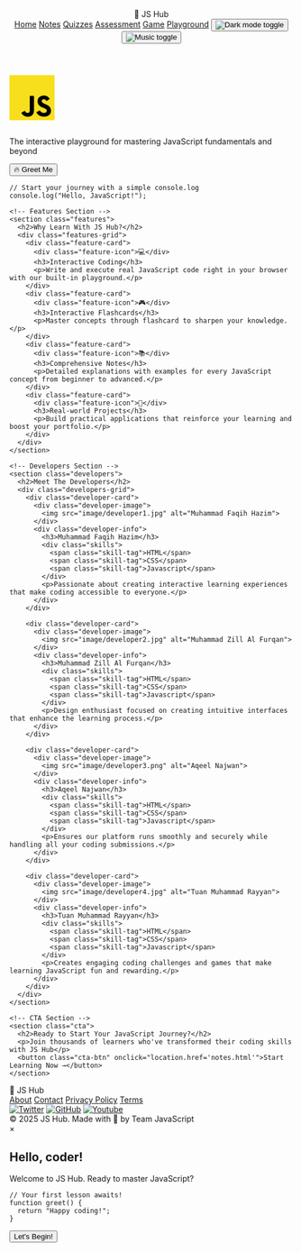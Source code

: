 <!DOCTYPE html>
<html lang="en">
<head>
  <meta charset="UTF-8" />
  <meta name="viewport" content="width=device-width, initial-scale=1.0" />
  <title>JS Hub - Interactive JavaScript Learning</title>
  <link rel="stylesheet" href="styles.css">
  <link href="https://fonts.googleapis.com/css2?family=Fira+Code:wght@400;600&family=Poppins:wght@300;400;600;700&display=swap" rel="stylesheet">
</head>
<body>
  <!-- Navbar -->
  <header>
    <div class="logo">📘 JS Hub</div>
    <nav>
      <a href="index.html" class="active">Home</a>
      <a href="notes.html">Notes</a>
      <a href="quizzes.html">Quizzes</a>
      <a href="assessment.html">Assessment</a>
      <a href="game.html">Game</a>
      <a href="editor.html">Playground</a>
      <button class="mode-toggle" onclick="toggleMode()"><img src="image/dark-mode.svg" class="mode" alt="Dark mode toggle"></button>
      <button class="music-toggle" onclick="toggleMusic()"><img src="image/music-on.svg" class="mode" alt="Music toggle"></button>
    </nav>
  </header>

  <main>
    <!-- Hero Section -->
    <section class="hero">
      <div class="hero-box">
        <div class="js-logo">
          <svg viewBox="0 0 630 630" width="80" height="80">
            <rect width="630" height="630" fill="#f7df1e"/>
            <path d="m423.2 492.19c12.69 20.72 29.2 35.95 58.4 35.95 24.53 0 40.2-12.26 40.2-29.2 0-20.3-16.1-27.49-43.1-39.3l-14.8-6.35c-42.72-18.2-71.1-41-71.1-89.2 0-44.4 33.83-78.2 86.7-78.2 37.64 0 64.7 13.1 84.2 47.4l-46.1 29.6c-10.15-18.2-21.1-25.37-38.1-25.37-17.34 0-28.33 11-28.33 25.37 0 17.76 11 24.95 36.4 35.95l14.8 6.34c50.3 21.57 78.7 43.56 78.7 93 0 53.3-41.87 82.5-98.1 82.5-54.98 0-90.5-26.2-107.88-60.54zm-209.13 5.13c9.3 16.5 17.76 30.45 38.1 30.45 19.45 0 31.72-7.61 31.72-37.2v-201.3h59.2v202.1c0 61.3-35.94 89.2-88.4 89.2-47.4 0-74.85-24.53-88.81-54.075z"/>
          </svg>
        </div>
        <h1 class="typing-text"></h1>
        <p class="hero-subtitle">The interactive playground for mastering JavaScript fundamentals and beyond</p>
        <button class="greet-btn" onclick="askName()">🔥 Greet Me</button>
        <div class="code-snippet">
          <pre><code>// Start your journey with a simple console.log
console.log("Hello, JavaScript!");</code></pre>
        </div>
      </div>
    </section>

    <!-- Features Section -->
    <section class="features">
      <h2>Why Learn With JS Hub?</h2>
      <div class="features-grid">
        <div class="feature-card">
          <div class="feature-icon">💻</div>
          <h3>Interactive Coding</h3>
          <p>Write and execute real JavaScript code right in your browser with our built-in playground.</p>
        </div>
        <div class="feature-card">
          <div class="feature-icon">🎮</div>
          <h3>Interactive Flashcards</h3>
          <p>Master concepts through flashcard to sharpen your knowledge.</p>
        </div>
        <div class="feature-card">
          <div class="feature-icon">📚</div>
          <h3>Comprehensive Notes</h3>
          <p>Detailed explanations with examples for every JavaScript concept from beginner to advanced.</p>
        </div>
        <div class="feature-card">
          <div class="feature-icon">🧪</div>
          <h3>Real-world Projects</h3>
          <p>Build practical applications that reinforce your learning and boost your portfolio.</p>
        </div>
      </div>
    </section>

    <!-- Developers Section -->
    <section class="developers">
      <h2>Meet The Developers</h2>
      <div class="developers-grid">
        <div class="developer-card">
          <div class="developer-image">
            <img src="image/developer1.jpg" alt="Muhammad Faqih Hazim">
          </div>
          <div class="developer-info">
            <h3>Muhammad Faqih Hazim</h3>
            <div class="skills">
              <span class="skill-tag">HTML</span>
              <span class="skill-tag">CSS</span>
              <span class="skill-tag">Javascript</span>
            </div>
            <p>Passionate about creating interactive learning experiences that make coding accessible to everyone.</p>
          </div>
        </div>
        
        <div class="developer-card">
          <div class="developer-image">
            <img src="image/developer2.jpg" alt="Muhammad Zill Al Furqan">
          </div>
          <div class="developer-info">
            <h3>Muhammad Zill Al Furqan</h3>
            <div class="skills">
              <span class="skill-tag">HTML</span>
              <span class="skill-tag">CSS</span>
              <span class="skill-tag">Javascript</span>
            </div>
            <p>Design enthusiast focused on creating intuitive interfaces that enhance the learning process.</p>
          </div>
        </div>
        
        <div class="developer-card">
          <div class="developer-image">
            <img src="image/developer3.png" alt="Aqeel Najwan">
          </div>
          <div class="developer-info">
            <h3>Aqeel Najwan</h3>
            <div class="skills">
              <span class="skill-tag">HTML</span>
              <span class="skill-tag">CSS</span>
              <span class="skill-tag">Javascript</span>
            </div>
            <p>Ensures our platform runs smoothly and securely while handling all your coding submissions.</p>
          </div>
        </div>
        
        <div class="developer-card">
          <div class="developer-image">
            <img src="image/developer4.jpg" alt="Tuan Muhammad Rayyan">
          </div>
          <div class="developer-info">
            <h3>Tuan Muhammad Rayyan</h3>
            <div class="skills">
              <span class="skill-tag">HTML</span>
              <span class="skill-tag">CSS</span>
              <span class="skill-tag">Javascript</span>
            </div>
            <p>Creates engaging coding challenges and games that make learning JavaScript fun and rewarding.</p>
          </div>
        </div>
      </div>
    </section>

    <!-- CTA Section -->
    <section class="cta">
      <h2>Ready to Start Your JavaScript Journey?</h2>
      <p>Join thousands of learners who've transformed their coding skills with JS Hub</p>
      <button class="cta-btn" onclick="location.href='notes.html'">Start Learning Now →</button>
    </section>
  </main>

  <footer>
    <div class="footer-content">
      <div class="footer-logo">📘 JS Hub</div>
      <div class="footer-links">
        <a href="#">About</a>
        <a href="#">Contact</a>
        <a href="#">Privacy Policy</a>
        <a href="#">Terms</a>
      </div>
      <div class="footer-social">
        <a href="x.com"><img src="image/twitter.svg" alt="Twitter"></a>
        <a href="github.com"><img src="image/github.svg" alt="GitHub"></a>
        <a href="youtube.com"><img src="image/youtube.svg" alt="Youtube"></a>
      </div>
    </div>
    <div class="footer-copyright">
      © 2025 JS Hub. Made with 💙 by Team JavaScript
    </div>
  </footer>

  <!-- Greet Popup -->
  <div id="greet-popup" class="popup-overlay">
    <div class="popup-box">
      <span class="close-btn" onclick="closePopup()">&times;</span>
      <h2>Hello, <span id="user-name">coder</span>!</h2>
      <p>Welcome to JS Hub. Ready to master JavaScript?</p>
      <div class="popup-code">
        <pre><code>// Your first lesson awaits!
function greet() {
  return "Happy coding!";
}</code></pre>
      </div>
      <button class="popup-btn" onclick="closePopup()">Let's Begin!</button>
    </div>
  </div>

  <script src="script.js"></script>
</body>
</html>
